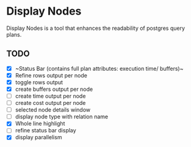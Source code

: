# Display Nodes

Display Nodes is a tool that enhances the readability of postgres query plans.

## TODO

- [x] ~Status Bar (contains full plan attributes: execution time/ buffers)~
- [x] Refine rows output per node
- [x] toggle rows output
- [x] create buffers output per node
- [ ] create time output per node
- [ ] create cost output per node
- [ ] selected node details window
- [ ] display node type with relation name
- [x] Whole line highlight
- [ ] refine status bar display
- [x] display parallelism
